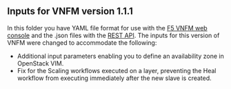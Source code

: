 ## Inputs for VNFM version 1.1.1

In this folder you have YAML file format for use with the [F5 VNFM web console](https://clouddocs.f5.com/cloud/nfv/latest/vnfm_index.html) and the .json files with the [REST API](https://clouddocs.f5.com/cloud/nfv/latest/CM-REST-API.html). The inputs for this version of VNFM were changed to accommodate the following:

- Additional input parameters enabling you to define an availability zone in OpenStack VIM.
- Fix for the Scaling workflows executed on a layer, preventing the Heal workflow from executing immediately after the new slave is created.
